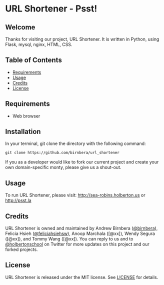 # URL Shortener - Psst!

## Welcome
Thanks for visiting our project, URL Shortener. It is written in Python, using Flask, mysql, nginx, HTML, CSS.

## Table of Contents
* [Requirements](#requirements)
* [Usage](#usage)
* [Credits](#credits)
* [License](#license)

## Requirements
* Web browser

## Installation
In your terminal, git clone the directory with the following command:
```
git clone https://github.com/birnbera/url_shortener
```

If you as a developer would like to fork our current project and create your own domain-specific monty, please give us a shout-out.

## Usage

To run URL Shortener, please visit:
http://sea-robins.holberton.us or
http://psst.la

## Credits
URL Shortener is owned and maintained by Andrew Birnbera ([@birnbera](https://twitter.com/birnbera)), Felicia Hsieh ([@feliciahsiehsw](https://twitter.com/feliciahsiehsw)), Anoop Marchala ([@xx]), Wendy Segura ([@xx]), and Tommy Wang ([@xx]). You can reply to us and to [@holbertonschool](https://twitter.com/holbertonschool) on Twitter for more updates on this project and our forked projects.

## License
URL Shortener is released under the MIT license. See [LICENSE](https://github.com/birnbera/url_shortener/blob/master/LICENSE) for details.
